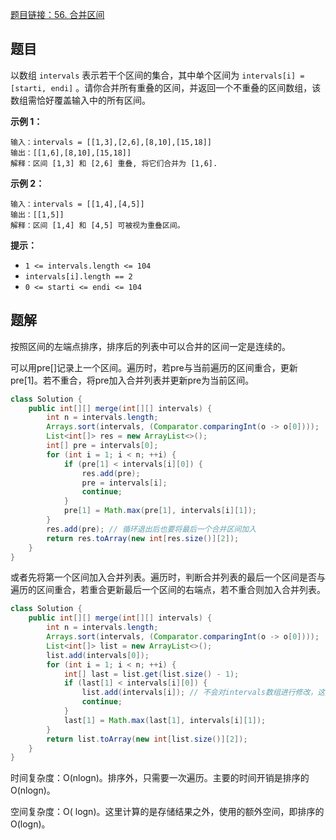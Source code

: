 [题目链接：56. 合并区间](https://leetcode-cn.com/problems/merge-intervals/)

## 题目

以数组 `intervals` 表示若干个区间的集合，其中单个区间为 `intervals[i] = [starti, endi]` 。请你合并所有重叠的区间，并返回一个不重叠的区间数组，该数组需恰好覆盖输入中的所有区间。

 **示例 1：**

```
输入：intervals = [[1,3],[2,6],[8,10],[15,18]]
输出：[[1,6],[8,10],[15,18]]
解释：区间 [1,3] 和 [2,6] 重叠, 将它们合并为 [1,6].
```

**示例 2：**

```
输入：intervals = [[1,4],[4,5]]
输出：[[1,5]]
解释：区间 [1,4] 和 [4,5] 可被视为重叠区间。
```

**提示：**

- `1 <= intervals.length <= 104`
- `intervals[i].length == 2`
- `0 <= starti <= endi <= 104`

## 题解

按照区间的左端点排序，排序后的列表中可以合并的区间一定是连续的。

可以用pre[]记录上一个区间。遍历时，若pre与当前遍历的区间重合，更新pre[1]。若不重合，将pre加入合并列表并更新pre为当前区间。

```java
class Solution {
    public int[][] merge(int[][] intervals) {
        int n = intervals.length;
        Arrays.sort(intervals, (Comparator.comparingInt(o -> o[0])));
        List<int[]> res = new ArrayList<>();
        int[] pre = intervals[0];
        for (int i = 1; i < n; ++i) {
            if (pre[1] < intervals[i][0]) {
                res.add(pre);
                pre = intervals[i];
                continue;
            }
            pre[1] = Math.max(pre[1], intervals[i][1]);
        }
        res.add(pre); // 循环退出后也要将最后一个合并区间加入
        return res.toArray(new int[res.size()][2]);
    }
}
```

或者先将第一个区间加入合并列表。遍历时，判断合并列表的最后一个区间是否与遍历的区间重合，若重合更新最后一个区间的右端点，若不重合则加入合并列表。

```java
class Solution {
    public int[][] merge(int[][] intervals) {
        int n = intervals.length;
        Arrays.sort(intervals, (Comparator.comparingInt(o -> o[0])));
        List<int[]> list = new ArrayList<>();
        list.add(intervals[0]);
        for (int i = 1; i < n; ++i) {
            int[] last = list.get(list.size() - 1);
            if (last[1] < intervals[i][0]) {
                list.add(intervals[i]); // 不会对intervals数组进行修改，这里可以直接加入合并列表，不用new int[]{x,y};
                continue;
            }
            last[1] = Math.max(last[1], intervals[i][1]);
        }
        return list.toArray(new int[list.size()][2]);
    }
}
```

时间复杂度：O(nlogn)。排序外，只需要一次遍历。主要的时间开销是排序的O(nlogn)。

空间复杂度：O( logn)。这里计算的是存储结果之外，使用的额外空间，即排序的O(logn)。

